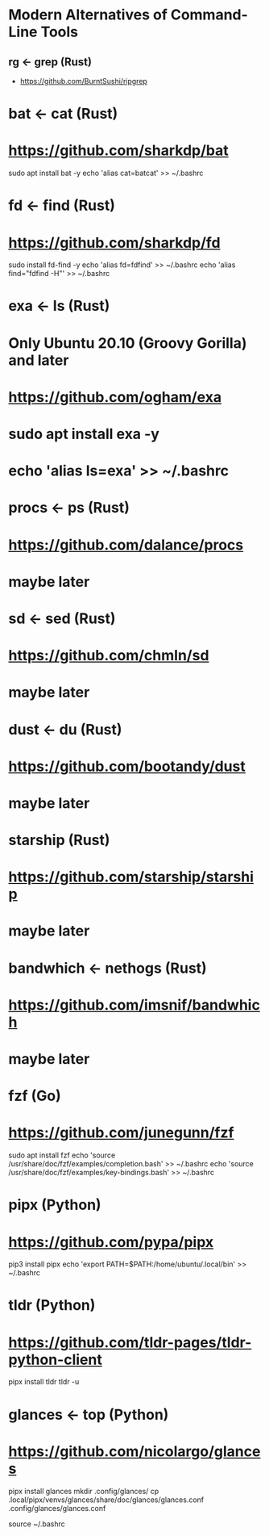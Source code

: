 # Modern Alternatives of Command-Line Tools

## rg <- grep (Rust)
* https://github.com/BurntSushi/ripgrep

# bat <- cat (Rust)
# https://github.com/sharkdp/bat
sudo apt install bat -y
echo 'alias cat=batcat' >> ~/.bashrc 

# fd <- find (Rust)
# https://github.com/sharkdp/fd
sudo install fd-find -y
echo 'alias fd=fdfind' >> ~/.bashrc 
echo 'alias find="fdfind -H"' >> ~/.bashrc 

# exa <- ls (Rust)
# Only Ubuntu 20.10 (Groovy Gorilla) and later
# https://github.com/ogham/exa
# sudo apt install exa -y
# echo 'alias ls=exa' >> ~/.bashrc 

# procs <- ps (Rust)
# https://github.com/dalance/procs
# maybe later

# sd <- sed (Rust)
# https://github.com/chmln/sd
# maybe later

# dust <- du (Rust)
# https://github.com/bootandy/dust
# maybe later

# starship (Rust)
# https://github.com/starship/starship
# maybe later

# bandwhich <- nethogs (Rust)
# https://github.com/imsnif/bandwhich
# maybe later

# fzf (Go)
# https://github.com/junegunn/fzf
sudo apt install fzf
echo 'source /usr/share/doc/fzf/examples/completion.bash' >> ~/.bashrc 
echo 'source /usr/share/doc/fzf/examples/key-bindings.bash' >> ~/.bashrc 

# pipx (Python)
# https://github.com/pypa/pipx
pip3 install pipx
echo 'export PATH=$PATH:/home/ubuntu/.local/bin' >> ~/.bashrc 

# tldr (Python)
# https://github.com/tldr-pages/tldr-python-client
pipx install tldr
tldr -u

# glances <- top (Python)
# https://github.com/nicolargo/glances
pipx install glances
mkdir .config/glances/
cp .local/pipx/venvs/glances/share/doc/glances/glances.conf .config/glances/glances.conf

source ~/.bashrc
